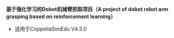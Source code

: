 **基于强化学习的Dobot机械臂抓取项目（A project of dobot robot arm grasping based on reinforcement learning）**
- 适用于CoppeliaSimEdu V4.3.0